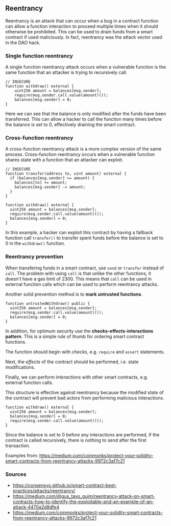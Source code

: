 ## Reentrancy

Reentrancy is an attack that can occur when a bug in a contract function can allow a function interaction to proceed multiple times when it should otherwise be prohibited. This can be used to drain funds from a smart contract if used maliciously. In fact, reentrancy was the attack vector used in the DAO hack.

### Single function reentrancy

A single function reentrancy attack occurs when a vulnerable function is the same function that an attacker is trying to recursively call.

```
// INSECURE
function withdraw() external {
    uint256 amount = balances[msg.sender];
    require(msg.sender.call.value(amount)());
    balances[msg.sender] = 0;
}
```

Here we can see that the balance is only modified after the funds have been transferred. This can allow a hacker to call the function many times before the balance is set to 0, effectively draining the smart contract.

### Cross-function reentrancy

A cross-function reentrancy attack is a more complex version of the same process. Cross-function reentrancy occurs when a vulnerable function shares state with a function that an attacker can exploit.

```
// INSECURE
function transfer(address to, uint amount) external {
  if (balances[msg.sender] >= amount) {
    balances[to] += amount;
    balances[msg.sender] -= amount;
  }
}

function withdraw() external {
  uint256 amount = balances[msg.sender];
  require(msg.sender.call.value(amount)());
  balances[msg.sender] = 0;
}
```

In this example, a hacker can exploit this contract by having a fallback function call `transfer()` to transfer spent funds before the balance is set to 0 in the `withdraw()` function.

### Reentrancy prevention

When transfering funds in a smart contract, use `send` or `transfer` instead of `call`. The problem with using `call` is that unlike the other functions, it doesn't have a gas limit of 2300. This means that `call` can be used in external function calls which can be used to perform reentrancy attacks.

Another solid prevention method is to **mark untrusted functions**. 

```
function untrustedWithdraw() public {
  uint256 amount = balances[msg.sender];
  require(msg.sender.call.value(amount)());
  balances[msg.sender] = 0;
}
```

In addition, for optimum security use the **checks-effects-interactions pattern**. This is a simple rule of thumb for ordering smart contract functions.

The function should begin with *checks*, e.g. `require` and `assert` statements.

Next, the *effects* of the contract should be performed, i.e. state modifications.

Finally, we can perform *interactions* with other smart contracts, e.g. external function calls.

This structure is effective against reentrancy because the modified state of the contract will prevent bad actors from performing malicious interactions.

```
function withdraw() external {
  uint256 amount = balances[msg.sender];
  balances[msg.sender] = 0;
  require(msg.sender.call.value(amount)());
}
```

Since the balance is set to 0 before any interactions are performed, if the contract is called recursively, there is nothing to send after the first transaction.


Examples from: https://medium.com/coinmonks/protect-your-solidity-smart-contracts-from-reentrancy-attacks-9972c3af7c21


### Sources

- https://consensys.github.io/smart-contract-best-practices/attacks/reentrancy/
- https://medium.com/@gus_tavo_guim/reentrancy-attack-on-smart-contracts-how-to-identify-the-exploitable-and-an-example-of-an-attack-4470a2d8dfe4
- https://medium.com/coinmonks/protect-your-solidity-smart-contracts-from-reentrancy-attacks-9972c3af7c21
